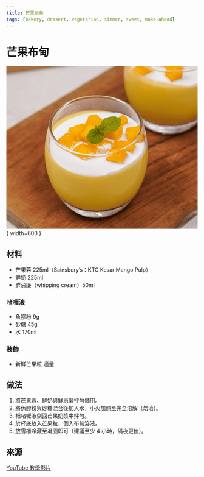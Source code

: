 ```yaml
---
title: 芒果布甸
tags: [bakery, dessert, vegetarian, simmer, sweet, make-ahead]
---
```


# 芒果布甸

![芒果布甸](../images/mango-pudding.jpg){ width=600 }

## 材料
- 芒果蓉 225ml（Sainsbury’s：KTC Kesar Mango Pulp）
- 鮮奶 225ml
- 鮮忌廉（whipping cream）50ml

### 啫喱液
- 魚膠粉 9g
- 砂糖 45g
- 水 170ml

### 裝飾
- 新鮮芒果粒 適量

## 做法
1. 將芒果蓉、鮮奶與鮮忌廉拌勻備用。
2. 將魚膠粉與砂糖混合後加入水，小火加熱至完全溶解（勿滾）。
3. 把啫喱液倒回芒果奶漿中拌勻。
4. 於杯底放入芒果粒，倒入布甸溶液。
5. 放雪櫃冷藏至凝固即可（建議至少 4 小時，隔夜更佳）。

## 來源
[YouTube 教學影片](https://www.youtube.com/watch?v=IR7VX4q9WZ4&list=PLR-VAqwn9RPkU9giqR35uyDICL-18g2_i&index=59)
